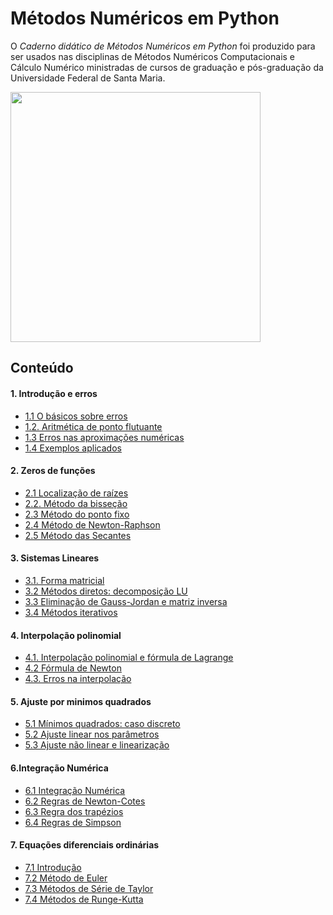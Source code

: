 # Métodos Numéricos em Python

O *Caderno didático de Métodos Numéricos em Python* foi produzido para ser usados nas disciplinas de Métodos Numéricos Computacionais e Cálculo Numérico ministradas de cursos de graduação e pós-graduação da Universidade Federal de Santa Maria.

<a href="https://tiagoburiol.github.io/metodos_numericos_em_python/intro.html">
<img src="https://raw.githubusercontent.com/tiagoburiol/metodos_numericos_em_python/refs/heads/main/docs/_static/capa.png" width="400">
</a>


## Conteúdo

#### 1. Introdução e erros
- [1.1 O básicos sobre erros](https://tiagoburiol.github.io/metodos_numericos_em_python/1_INTRODUCAO_ERROS/1.1_o_basico_sobre_erros.html)
- [1.2. Aritmética de ponto flutuante](https://tiagoburiol.github.io/metodos_numericos_em_python/1_INTRODUCAO_ERROS/1.2_aritmetica_de_ponto_flutuante.html)
- [1.3 Erros nas aproximações numéricas](https://tiagoburiol.github.io/metodos_numericos_em_python/1_INTRODUCAO_ERROS/1.3_erros_nas_aproximacoes_numericas.html)
- [1.4 Exemplos aplicados](https://tiagoburiol.github.io/metodos_numericos_em_python/1_INTRODUCAO_ERROS/1.4_exemplos_aplicados.html)


#### 2. Zeros de funções

- [2.1 Localização de raízes](https://tiagoburiol.github.io/metodos_numericos_em_python/2_ZEROS_DE_FUNCOES/2.1_localizacao_de_raizes.html)
- [2.2. Método da bisseção](https://tiagoburiol.github.io/metodos_numericos_em_python/2_ZEROS_DE_FUNCOES/2.2_metodo_da_bissecao.html)
- [2.3 Método do ponto fixo](https://tiagoburiol.github.io/metodos_numericos_em_python/2_ZEROS_DE_FUNCOES/2.3_metodo_do_ponto_fixo.html)
- [2.4 Método de Newton-Raphson](https://tiagoburiol.github.io/metodos_numericos_em_python/2_ZEROS_DE_FUNCOES/2.4_metodo_de_newton_raphson.html)
- [2.5 Método das Secantes](https://tiagoburiol.github.io/metodos_numericos_em_python/2_ZEROS_DE_FUNCOES/2.5_metodo_das_secantes.html)




#### 3. Sistemas Lineares

- [3.1. Forma matricial](https://tiagoburiol.github.io/metodos_numericos_em_python/3_SISTEMAS_LINEARES/3.1_forma_matricial.html)
- [3.2 Métodos diretos: decomposição LU](https://tiagoburiol.github.io/metodos_numericos_em_python/3_SISTEMAS_LINEARES/3.2_decomposicao_LU.html)
- [3.3 Eliminação de Gauss-Jordan e matriz inversa](https://tiagoburiol.github.io/metodos_numericos_em_python/3_SISTEMAS_LINEARES/3.3_gauss-jordan_e_matriz_inversa.html)
- [3.4 Métodos iterativos](https://tiagoburiol.github.io/metodos_numericos_em_python/3_SISTEMAS_LINEARES/3.4_metodos_iterativos.html)


#### 4. Interpolação polinomial
    
- [4.1. Interpolação polinomial e fórmula de Lagrange](https://tiagoburiol.github.io/metodos_numericos_em_python/4_INTERPOLACAO_POLINOMIAL/4.1_interpolacao_de_lagrange.html)
- [4.2 Fórmula de Newton](https://tiagoburiol.github.io/metodos_numericos_em_python/4_INTERPOLACAO_POLINOMIAL/4.2_interpolacao_de_newton.html)
- [4.3. Erros na interpolação](https://tiagoburiol.github.io/metodos_numericos_em_python/4_INTERPOLACAO_POLINOMIAL/4.3_erro_na_interpolacao_polinomial.html)

#### 5. Ajuste por minimos quadrados

- [5.1 Mínimos quadrados: caso discreto](https://tiagoburiol.github.io/metodos_numericos_em_python/5_MINIMOS_QUADRADOS/5.1_minimos_quadrados_discreto.html)
- [5.2 Ajuste linear nos parâmetros](https://tiagoburiol.github.io/metodos_numericos_em_python/5_MINIMOS_QUADRADOS/5.2_ajuste_linear_nos_parametros.html)
- [5.3 Ajuste não linear e linearização](https://tiagoburiol.github.io/metodos_numericos_em_python/5_MINIMOS_QUADRADOS/5.3_ajuste_nao_linear_e_linearizacao.html)


#### 6.Integração Numérica
 
- [6.1 Integração Numérica](https://tiagoburiol.github.io/metodos_numericos_em_python/6_INTEGRACAO_NUMERICA/6.1_integracao_numerica.html)
- [6.2 Regras de Newton-Cotes](https://tiagoburiol.github.io/metodos_numericos_em_python/6_INTEGRACAO_NUMERICA/6.2_metodo_de_newton_cotes.html)
- [6.3 Regra dos trapézios](https://tiagoburiol.github.io/metodos_numericos_em_python/6_INTEGRACAO_NUMERICA/6.3_regra_dos_trapezios.html)
- [6.4 Regras de Simpson](https://tiagoburiol.github.io/metodos_numericos_em_python/6_INTEGRACAO_NUMERICA/6.4_regras_de_simpson.html)


#### 7. Equações diferenciais ordinárias

- [7.1 Introdução](https://tiagoburiol.github.io/metodos_numericos_em_python/7_EQUACOES_DIFERENCIAIS_ORDINARIAS/7.1_introducao.html)
- [7.2 Método de Euler](https://tiagoburiol.github.io/metodos_numericos_em_python/7_EQUACOES_DIFERENCIAIS_ORDINARIAS/7.2_metodo_de_euler.html)
- [7.3 Métodos de Série de Taylor](https://tiagoburiol.github.io/metodos_numericos_em_python/7_EQUACOES_DIFERENCIAIS_ORDINARIAS/7.3_metodos_de_serie_de_taylor.html)
- [7.4 Métodos de Runge-Kutta](https://tiagoburiol.github.io/metodos_numericos_em_python/7_EQUACOES_DIFERENCIAIS_ORDINARIAS/7.4_metodos_de_runge_kutta.html)
